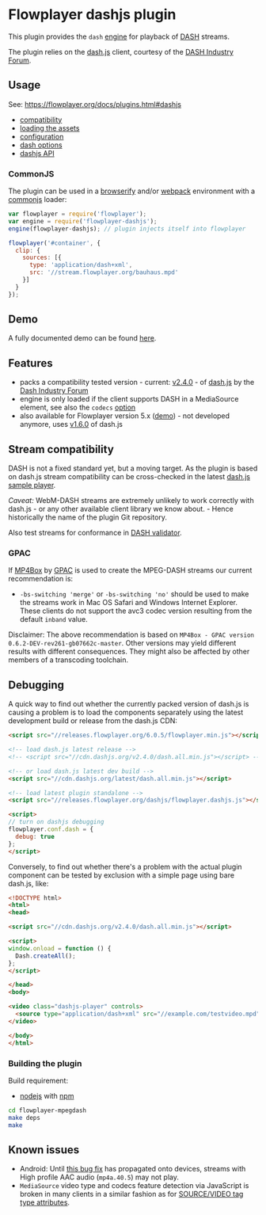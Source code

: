 Flowplayer dashjs plugin
===========================

This plugin provides the `dash` [engine](https://flowplayer.org/docs/api.html#engines) for
playback of [DASH](https://en.wikipedia.org/wiki/Dynamic_Adaptive_Streaming_over_HTTP) streams.

The plugin relies on the [dash.js](https://github.com/Dash-Industry-Forum/dash.js) client, courtesy
of the [DASH Industry Forum](http://dashif.org/).

Usage
-----

See: https://flowplayer.org/docs/plugins.html#dashjs

- [compatibility](https://flowplayer.org/docs/plugins.html#dashjs-compatibility)
- [loading the assets](https://flowplayer.org/docs/plugins.html#dashjs-assets)
- [configuration](https://flowplayer.org/docs/plugins.html#dashjs-configuration)
- [dash options](https://flowplayer.org/docs/plugins.html#dash-options)
- [dashjs API](https://flowplayer.org/docs/plugins.html#dashjs-api)

### CommonJS

The plugin can be used in a [browserify](http://browserify.org) and/or
[webpack](https://webpack.github.io/) environment with a
[commonjs](http://requirejs.org/docs/commonjs.html) loader:

```js
var flowplayer = require('flowplayer');
var engine = require('flowplayer-dashjs');
engine(flowplayer-dashjs); // plugin injects itself into flowplayer

flowplayer('#container', {
  clip: {
    sources: [{
      type: 'application/dash+xml',
      src: '//stream.flowplayer.org/bauhaus.mpd'
    }]
  }
});
```

Demo
----

A fully documented demo can be found [here](http://demos.flowplayer.org/api/dash.html).

Features
--------

- packs a compatibility tested version - current:
  [v2.4.0](https://github.com/Dash-Industry-Forum/dash.js/releases/tag/v2.4.0) - of
  [dash.js](https://github.com/Dash-Industry-Forum/dash.js) by the
  [Dash Industry Forum](http://dashif.org/software/)
- engine is only loaded if the client supports DASH in a MediaSource element, see also the `codecs`
  [option](https://flowplayer.org/docs/plugins.html#dashjs-configuration)
- also available for Flowplayer version 5.x ([demo](http://demos.flowplayer.org/v5/api/dash.html)) -
  not developed anymore, uses
  [v1.6.0](https://github.com/Dash-Industry-Forum/dash.js/releases/tag/v1.6.0) of dash.js

Stream compatibility
--------------------

DASH is not a fixed standard yet, but a moving target. As the plugin is based on dash.js stream
compatibility can be cross-checked in the latest
[dash.js sample player](http://dashif.org/reference/players/javascript/v2.4.0/samples/dash-if-reference-player/).

*Caveat:* WebM-DASH streams are extremely unlikely to work correctly with dash.js - or any other
available client library we know about. - Hence historically the name of the plugin Git repository.

Also test streams for conformance in [DASH validator](http://www.dashif.org/conformance.html).

### GPAC

If [MP4Box](https://gpac.wp.mines-telecom.fr/mp4box/dash/) by
[GPAC](https://gpac.wp.mines-telecom.fr) is used to create the MPEG-DASH streams our current
recommendation is:

- `-bs-switching 'merge'` or `-bs-switching 'no'` should be used to make the streams work in Mac OS
  Safari and Windows Internet Explorer. These clients do not support the avc3 codec version
  resulting from the default `inband` value.

Disclaimer: The above recommendation is based on
`MP4Box - GPAC version 0.6.2-DEV-rev261-gb07662c-master`. Other versions may yield different results
with different consequences. They might also be affected by other members of a transcoding
toolchain.

Debugging
---------

A quick way to find out whether the currently packed version of dash.js is causing a problem is to
load the components separately using the latest development build or release from the dash.js CDN:

```html
<script src="//releases.flowplayer.org/6.0.5/flowplayer.min.js"></script>

<!-- load dash.js latest release -->
<!-- <script src="//cdn.dashjs.org/v2.4.0/dash.all.min.js"></script> -->

<!-- or load dash.js latest dev build -->
<script src="//cdn.dashjs.org/latest/dash.all.min.js"></script>

<!-- load latest plugin standalone -->
<script src="//releases.flowplayer.org/dashjs/flowplayer.dashjs.js"></script>

<script>
// turn on dashjs debugging
flowplayer.conf.dash = {
  debug: true
};
</script>
```

Conversely, to find out whether there's a problem with the actual plugin component can be tested by
exclusion with a simple page using bare dash.js, like:

```html
<!DOCTYPE html>
<html>
<head>

<script src="//cdn.dashjs.org/v2.4.0/dash.all.min.js"></script>

<script>
window.onload = function () {
  Dash.createAll();
};
</script>

</head>
<body>

<video class="dashjs-player" controls>
  <source type="application/dash+xml" src="//example.com/testvideo.mpd">
</video>

</body>
</html>
```

### Building the plugin

Build requirement:

- [nodejs](https://nodejs.org) with [npm](https://www.npmjs.com)

```sh
cd flowplayer-mpegdash
make deps
make
```

Known issues
------------

- Android: Until
  [this bug fix](https://chromium.googlesource.com/chromium/src.git/+/0b5ec458acf03e3507a3737cfc483df0694cf803%5E!/)
  has propagated onto devices, streams with High profile AAC audio (`mp4a.40.5`) may not play.
- `MediaSource` video type and codecs feature detection via JavaScript is broken in many clients in
  a similar fashion as for
  [SOURCE/VIDEO tag type attributes](http://demos.flowplayer.org/videotest/canplay.html).
